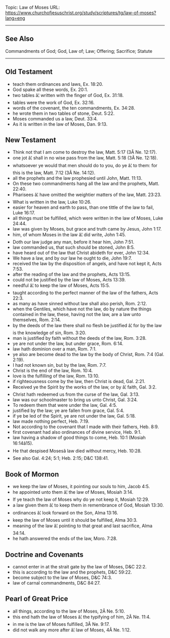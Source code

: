 Topic: Law of Moses
URL: https://www.churchofjesuschrist.org/study/scriptures/tg/law-of-moses?lang=eng

---

## See Also

Commandments of God; God, Law of; Law; Offering; Sacrifice; Statute

---

## Old Testament

- teach them ordinances and laws, Ex. 18:20.
- God spake all these words, Ex. 20:1.
- two tables â¦ written with the finger of God, Ex. 31:18.
- tables were the work of God, Ex. 32:16.
- words of the covenant, the ten commandments, Ex. 34:28.
- he wrote them in two tables of stone, Deut. 5:22.
- Moses commanded us a law, Deut. 33:4.
- As it is written in the law of Moses, Dan. 9:13.

## New Testament

- Think not that I am come to destroy the law, Matt. 5:17 (3Â Ne. 12:17).
- one jot â¦ shall in no wise pass from the law, Matt. 5:18 (3Â Ne. 12:18).
- whatsoever ye would that men should do to you, do ye â¦ to them: for this is the law, Matt. 7:12 (3Â Ne. 14:12).
- all the prophets and the law prophesied until John, Matt. 11:13.
- On these two commandments hang all the law and the prophets, Matt. 22:40.
- Pharisees â¦ have omitted the weightier matters of the law, Matt. 23:23.
- What is written in the law, Luke 10:26.
- easier for heaven and earth to pass, than one tittle of the law to fail, Luke 16:17.
- all things must be fulfilled, which were written in the law of Moses, Luke 24:44.
- law was given by Moses, but grace and truth came by Jesus, John 1:17.
- him, of whom Moses in the law â¦ did write, John 1:45.
- Doth our law judge any man, before it hear him, John 7:51.
- law commanded us, that such should be stoned, John 8:5.
- have heard out of the law that Christ abideth for ever, John 12:34.
- We have a law, and by our law he ought to die, John 19:7.
- received the law by the disposition of angels, and have not kept it, Acts 7:53.
- after the reading of the law and the prophets, Acts 13:15.
- could not be justified by the law of Moses, Acts 13:39.
- needful â¦ to keep the law of Moses, Acts 15:5.
- taught according to the perfect manner of the law of the fathers, Acts 22:3.
- as many as have sinned without law shall also perish, Rom. 2:12.
- when the Gentiles, which have not the law, do by nature the things contained in the law, these, having not the law, are a law unto themselves, Rom. 2:14.
- by the deeds of the law there shall no flesh be justified â¦ for by the law is the knowledge of sin, Rom. 3:20.
- man is justified by faith without the deeds of the law, Rom. 3:28.
- ye are not under the law, but under grace, Rom. 6:14.
- law hath dominion over a man, Rom. 7:1.
- ye also are become dead to the law by the body of Christ, Rom. 7:4 (Gal. 2:19).
- I had not known sin, but by the law, Rom. 7:7.
- Christ is the end of the law, Rom. 10:4.
- love is the fulfilling of the law, Rom. 13:10.
- if righteousness come by the law, then Christ is dead, Gal. 2:21.
- Received ye the Spirit by the works of the law, or by â¦ faith, Gal. 3:2.
- Christ hath redeemed us from the curse of the law, Gal. 3:13.
- law was our schoolmaster to bring us unto Christ, Gal. 3:24.
- To redeem them that were under the law, Gal. 4:5.
- justified by the law; ye are fallen from grace, Gal. 5:4.
- if ye be led of the Spirit, ye are not under the law, Gal. 5:18.
- law made nothing perfect, Heb. 7:19.
- Not according to the covenant that I made with their fathers, Heb. 8:9.
- first covenant had also ordinances of divine service, Heb. 9:1.
- law having a shadow of good things to come, Heb. 10:1 (Mosiah 16:14â15).
- He that despised Mosesâ law died without mercy, Heb. 10:28.
- See also Gal. 4:24; 5:1; Heb. 2:15; D&C 138:41.

## Book of Mormon

- we keep the law of Moses, it pointing our souls to him, Jacob 4:5.
- he appointed unto them â¦ the law of Moses, Mosiah 3:14.
- If ye teach the law of Moses why do ye not keep it, Mosiah 12:29.
- a law given them â¦ to keep them in remembrance of God, Mosiah 13:30.
- ordinances â¦ look forward on the Son, Alma 13:16.
- keep the law of Moses until it should be fulfilled, Alma 30:3.
- meaning of the law â¦ pointing to that great and last sacrifice, Alma 34:14.
- he hath answered the ends of the law, Moro. 7:28.

## Doctrine and Covenants

- cannot enter in at the strait gate by the law of Moses, D&C 22:2.
- this is according to the law and the prophets, D&C 59:22.
- become subject to the law of Moses, D&C 74:3.
- law of carnal commandments, D&C 84:27.

## Pearl of Great Price

- all things, according to the law of Moses, 2Â Ne. 5:10.
- this end hath the law of Moses â¦ the typifying of him, 2Â Ne. 11:4.
- in me is the law of Moses fulfilled, 3Â Ne. 9:17.
- did not walk any more after â¦ law of Moses, 4Â Ne. 1:12.


